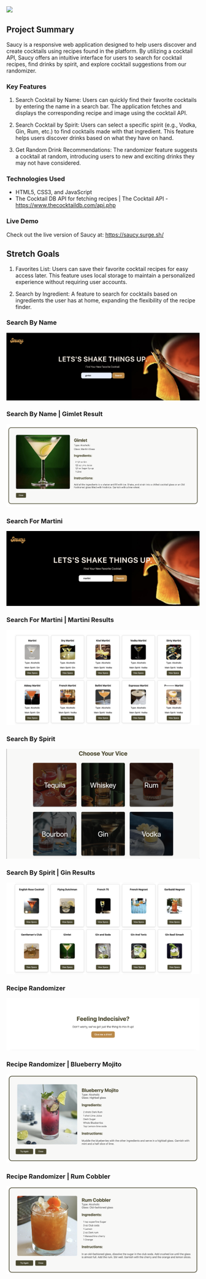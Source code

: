 <img src="Images/saucygithubbanner.png">

## Project Summary
Saucy is a responsive web application designed to help users discover and create cocktails using recipes found in the platform. By utilizing a cocktail API, Saucy offers an intuitive interface for users to search for cocktail recipes, find drinks by spirit, and explore cocktail suggestions from our randomizer.

### Key Features
1. Search Cocktail by Name: Users can quickly find their favorite cocktails by entering the name in a search bar. The application fetches and displays the corresponding recipe and image using the cocktail API.

2. Search Cocktail by Spirit: Users can select a specific spirit (e.g., Vodka, Gin, Rum, etc.) to find cocktails made with that ingredient. This feature helps users discover drinks based on what they have on hand.

3. Get Random Drink Recommendations: The randomizer feature suggests a cocktail at random, introducing users to new and exciting drinks they may not have considered.

### Technologies Used
- HTML5, CSS3, and JavaScript
- The Cocktail DB API for fetching recipes | The Cocktail API - https://www.thecocktaildb.com/api.php

### Live Demo
Check out the live version of Saucy at: https://saucy.surge.sh/

## Stretch Goals
1. Favorites List: Users can save their favorite cocktail recipes for easy access later. This feature uses local storage to maintain a personalized experience without requiring user accounts.

2. Search by Ingredient: A feature to search for cocktails based on ingredients the user has at home, expanding the flexibility of the recipe finder.

### Search By Name
![search for Gimlet](Images/search-gimlet.png)

### Search By Name | Gimlet Result
![search for Gimlet result](Images/searchresult-gimlet.png)

### Search For Martini
![search for Martini](Images/searchfor-martini.png)

### Search For Martini | Martini Results
![search for martini results](Images/search-martini.png)

### Search By Spirit
![search by Spirit](Images/search-by-spirit.png)

### Search By Spirit | Gin Results
![search by Spirit Gin results](Images/sbs-gin.png)

### Recipe Randomizer
![photo of randomizer section](Images/randomsection.png)

### Recipe Randomizer | Blueberry Mojito
![photo of randomizer result one](Images/random-blueberrymojito.png)

### Recipe Randomizer | Rum Cobbler
![photo of randomizer result two](Images/random-rumcobbler.png)